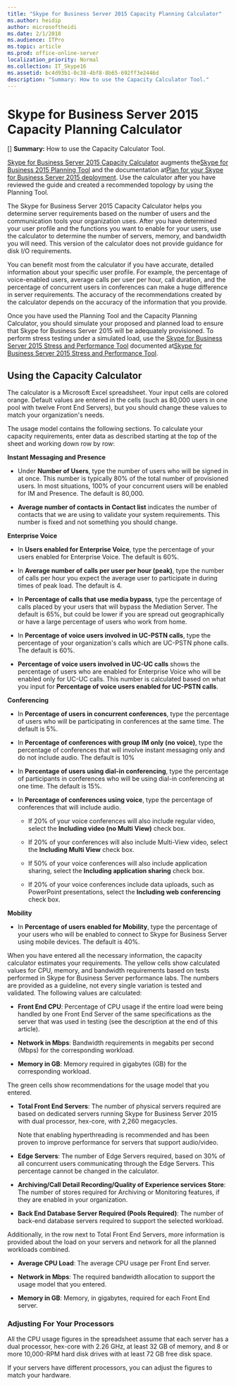 ```yaml
---
title: "Skype for Business Server 2015 Capacity Planning Calculator"
ms.author: heidip
author: microsoftheidi
ms.date: 2/1/2018
ms.audience: ITPro
ms.topic: article
ms.prod: office-online-server
localization_priority: Normal
ms.collection: IT_Skype16
ms.assetid: bc4d93b1-0c38-4bf8-8b65-692ff3e2446d
description: "Summary: How to use the Capacity Calculator Tool."
---
```


# Skype for Business Server 2015 Capacity Planning Calculator
[]
 **Summary:** How to use the Capacity Calculator Tool.
  
[Skype for Business Server 2015 Capacity Calculator](https://www.microsoft.com/en-us/download/details.aspx?id=51196) augments the[Skype for Business 2015 Planning Tool](https://www.microsoft.com/en-us/download/details.aspx?id=50357) and the documentation at[Plan for your Skype for Business Server 2015 deployment](https://technet.microsoft.com/en-us/library/dn951427). Use the calculator after you have reviewed the guide and created a recommended topology by using the Planning Tool.
  
The Skype for Business Server 2015 Capacity Calculator helps you determine server requirements based on the number of users and the communication tools your organization uses. After you have determined your user profile and the functions you want to enable for your users, use the calculator to determine the number of servers, memory, and bandwidth you will need. This version of the calculator does not provide guidance for disk I/O requirements.
  
You can benefit most from the calculator if you have accurate, detailed information about your specific user profile. For example, the percentage of voice-enabled users, average calls per user per hour, call duration, and the percentage of concurrent users in conferences can make a huge difference in server requirements. The accuracy of the recommendations created by the calculator depends on the accuracy of the information that you provide.
  
Once you have used the Planning Tool and the Capacity Planning Calculator, you should simulate your proposed and planned load to ensure that Skype for Business Server 2015 will be adequately provisioned. To perform stress testing under a simulated load, use the [Skype for Business Server 2015 Stress and Performance Tool](https://www.microsoft.com/en-us/download/details.aspx?id=50367) documented at[Skype for Business Server 2015 Stress and Performance Tool](https://technet.microsoft.com/en-us/library/mt631400.aspx).
  
## Using the Capacity Calculator

The calculator is a Microsoft Excel spreadsheet. Your input cells are colored orange. Default values are entered in the cells (such as 80,000 users in one pool with twelve Front End Servers), but you should change these values to match your organization's needs. 
  
The usage model contains the following sections. To calculate your capacity requirements, enter data as described starting at the top of the sheet and working down row by row: 
  
 **Instant Messaging and Presence**
  
- Under **Number of Users**, type the number of users who will be signed in at once. This number is typically 80% of the total number of provisioned users. In most situations, 100% of your concurrent users will be enabled for IM and Presence. The default is 80,000.
    
- **Average number of contacts in Contact list** indicates the number of contacts that we are using to validate your system requirements. This number is fixed and not something you should change.
    
 **Enterprise Voice**
  
- In **Users enabled for Enterprise Voice**, type the percentage of your users enabled for Enterprise Voice. The default is 60%. 
    
- In **Average number of calls per user per hour (peak)**, type the number of calls per hour you expect the average user to participate in during times of peak load. The default is 4. 
    
- In **Percentage of calls that use media bypass**, type the percentage of calls placed by your users that will bypass the Mediation Server. The default is 65%, but could be lower if you are spread out geographically or have a large percentage of users who work from home.
    
- In **Percentage of voice users involved in UC-PSTN calls**, type the percentage of your organization's calls which are UC-PSTN phone calls. The default is 60%.
    
- **Percentage of voice users involved in UC-UC calls** shows the percentage of users who are enabled for Enterprise Voice who will be enabled only for UC-UC calls. This number is calculated based on what you input for **Percentage of voice users enabled for UC-PSTN calls**. 
    
 **Conferencing**
  
- In **Percentage of users in concurrent conferences**, type the percentage of users who will be participating in conferences at the same time. The default is 5%. 
    
- In **Percentage of conferences with group IM only (no voice)**, type the percentage of conferences that will involve instant messaging only and do not include audio. The default is 10%
    
- In **Percentage of users using dial-in conferencing**, type the percentage of participants in conferences who will be using dial-in conferencing at one time. The default is 15%.
    
- In **Percentage of conferences using voice**, type the percentage of conferences that will include audio. 
    
  - If 20% of your voice conferences will also include regular video, select the **Including video (no Multi View)** check box.
    
  - If 20% of your conferences will also include Multi-View video, select the **Including Multi View** check box.
    
  - If 50% of your voice conferences will also include application sharing, select the **Including application sharing** check box.
    
  - If 20% of your voice conferences include data uploads, such as PowerPoint presentations, select the **Including web conferencing** check box.
    
 **Mobility**
  
- In **Percentage of users enabled for Mobility**, type the percentage of your users who will be enabled to connect to Skype for Business Server using mobile devices. The default is 40%. 
    
When you have entered all the necessary information, the capacity calculator estimates your requirements. The yellow cells show calculated values for CPU, memory, and bandwidth requirements based on tests performed in Skype for Business Server performance labs. The numbers are provided as a guideline, not every single variation is tested and validated. The following values are calculated: 
  
- **Front End CPU**: Percentage of CPU usage if the entire load were being handled by one Front End Server of the same specifications as the server that was used in testing (see the description at the end of this article).
    
- **Network in Mbps**: Bandwidth requirements in megabits per second (Mbps) for the corresponding workload.
    
- **Memory in GB**: Memory required in gigabytes (GB) for the corresponding workload.
    
The green cells show recommendations for the usage model that you entered. 
  
- **Total Front End Servers**: The number of physical servers required are based on dedicated servers running Skype for Business Server 2015 with dual processor, hex-core, with 2,260 megacycles.
    
    Note that enabling hyperthreading is recommended and has been proven to improve performance for servers that support audio/video.
    
- **Edge Servers**: The number of Edge Servers required, based on 30% of all concurrent users communicating through the Edge Servers. This percentage cannot be changed in the calculator. 
    
- **Archiving/Call Detail Recording/Quality of Experience services Store**: The number of stores required for Archiving or Monitoring features, if they are enabled in your organization.
    
- **Back End Database Server Required (Pools Required)**: The number of back-end database servers required to support the selected workload.
    
Additionally, in the row next to Total Front End Servers, more information is provided about the load on your servers and network for all the planned workloads combined.
  
- **Average CPU Load**: The average CPU usage per Front End server.
    
- **Network in Mbps**: The required bandwidth allocation to support the usage model that you entered.
    
- **Memory in GB**: Memory, in gigabytes, required for each Front End server.
    
### Adjusting For Your Processors

All the CPU usage figures in the spreadsheet assume that each server has a dual processor, hex-core with 2.26 GHz, at least 32 GB of memory, and 8 or more 10,000-RPM hard disk drives with at least 72 GB free disk space. 
  
If your servers have different processors, you can adjust the figures to match your hardware.
  

